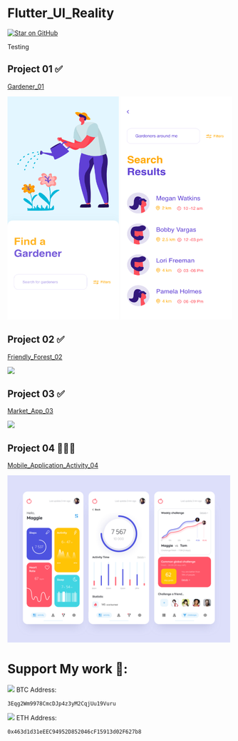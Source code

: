 # Flutter_UI_Reality


<p><a href="https://github.com/zino-app/graphql-flutter/stargazers"><img src="https://camo.githubusercontent.com/eec0dc4bbf2ff4398966f75835e5e9803912cbb9/68747470733a2f2f696d672e736869656c64732e696f2f6769746875622f73746172732f7a696e6f2d6170702f6772617068716c2d666c75747465722e7376673f7374796c653d666c61742d737175617265266c6f676f3d676974687562266c6f676f436f6c6f723d666666666666" alt="Star on GitHub" data-canonical-src="https://img.shields.io/github/stars/zino-app/graphql-flutter.svg?style=flat-square&amp;logo=github&amp;logoColor=ffffff" style="max-width:100%;"></a></p> Testing





<h2> Project 01 ✅   </h2> 

  <a href="https://github.com/kelvin147789/Flutter_UI_Reality/blob/master/gardener_01/README.md">Gardener_01 </a>
  
  <img src="gardener_01/design/homepage.png" width="250" height="500"  >  <img src="gardener_01/design/search.png" width="250" height="500">   
  
  
  
<h2> Project 02 ✅  </h2>  

  <a href="https://github.com/kelvin147789/Flutter_UI_Reality/tree/master/friendly_forest_02/README.md">Friendly_Forest_02 </a>
  
  <img src="friendly_forest_02/process/day8.gif" width="500" > 
  
  
  
<h2> Project 03 ✅ </h2> 

  <a href="https://github.com/kelvin147789/Flutter_UI_Reality/tree/master/market_app_03/README.md">Market_App_03 </a>
  
  <img src="market_app_03/process/work.gif" width="500" > 
  
  
  
  <h2> Project 04  👨🏾‍💻 </h2>   
  
  <a href="https://github.com/kelvin147789/Flutter_UI_Reality/tree/master/mobile_application_activity_04">Mobile_Application_Activity_04 </a>  
  
  <img src="mobile_application_activity_04/design/design.png" width="500" > 
  







# Support My work 🦄:

 <img src= "https://github.com/kelvin147789/Flutter_UI_Reality/blob/master/images/bitcoin.png" width="18">    BTC Address:
 
    3Eqg2Wm9978CmcDJp4z3yM2CqjUu19Vuru
    
 <img src= "https://github.com/kelvin147789/Flutter_UI_Reality/blob/master/images/ethereum.png" width="18">    ETH Address:
 
    0x463d1d31eEEC94952D852046cF15913d02F627b8

    
